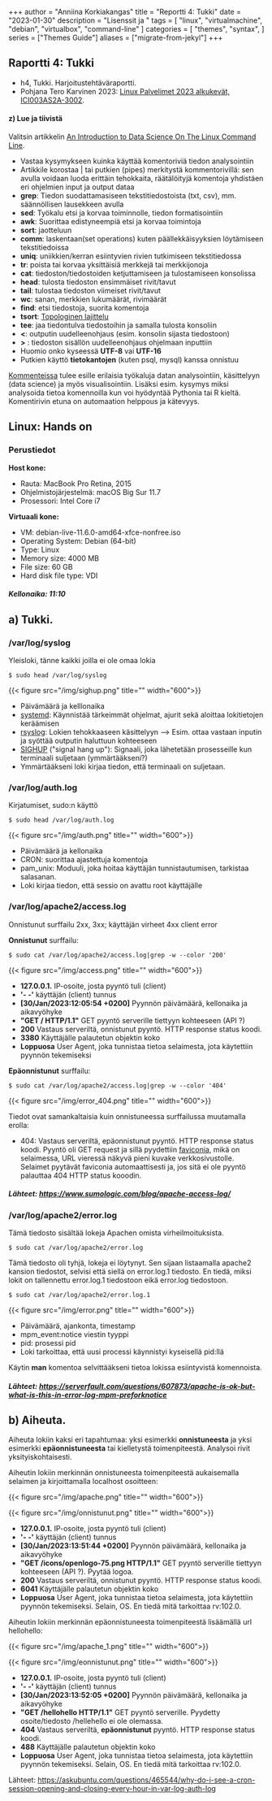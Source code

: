 +++
author = "Anniina Korkiakangas"
title = "Reportti 4: Tukki"
date = "2023-01-30"
description = "Lisenssit ja "
tags = [
    "linux",
    "virtualmachine",
    "debian",
    "virtualbox",
    "command-line"
]
categories = [
    "themes",
    "syntax",
]
series = ["Themes Guide"]
aliases = ["migrate-from-jekyl"]
+++

## **Raportti 4: Tukki**
- h4, Tukki. Harjoitustehtäväraportti.
- Pohjana Tero Karvinen 2023: [Linux Palvelimet 2023 alkukevät, ICI003AS2A-3002](https://terokarvinen.com/2023/linux-palvelimet-2023-alkukevat/).

#### **z) Lue ja tiivistä**  

Valitsin artikkelin [An Introduction to Data Science On The Linux Command Line](https://blog.robertelder.org/data-science-linux-command-line/).

- Vastaa kysymykseen kuinka käyttää komentoriviä tiedon analysointiin
- Artikkile korostaa | tai putkien (pipes) merkitystä kommentorivillä: sen avulla voidaan luoda erittäin tehokkaita, räätälöityjä komentoja yhdistäen eri ohjelmien input ja output dataa 
- **grep**: Tiedon suodattamasiseen tekstitiedostoista (txt, csv), mm. säännöllisen lausekkeen avulla
- **sed**: Työkalu etsi ja korvaa toiminnolle, tiedon formatisointiin
- **awk**: Suorittaa edistyneempiä etsi ja korvaa toimintoja
- **sort**: jaotteluun
- **comm**: laskentaan(set operations) kuten päällekkäisyyksien löytämiseen tekstitiedoissa
- **uniq**: uniikkien/kerran esiintyvien rivien tutkimiseen tekstitiedossa 
- **tr**: poista tai korvaa yksittäisiä merkkejä tai merkkijonoja
- **cat**: tiedoston/tiedostoiden ketjuttamiseen ja tulostamiseen konsolissa
- **head**: tulosta tiedoston ensimmäiset rivit/tavut
- **tail**: tulostaa tiedoston viimeiset rivit/tavut
- **wc**: sanan, merkkien lukumäärät, rivimäärät
- **find**: etsi tiedostoja, suorita komentoja
- **tsort**: [Topologinen lajittelu](https://en.wikipedia.org/wiki/Topological_sorting)
- **tee**: jaa tiedontulva tiedostoihin ja samalla tulosta konsoliin
- **<**: outputin uudelleenohjaus (esim. konsolin sijasta tiedostoon)
- **>** : tiedoston sisällön uudelleenohjaus ohjelmaan inputtiin
- Huomio onko kyseessä **UTF-8** vai **UTF-16** 
- Putkien käyttö **tietokantojen** (kuten psql, mysql) kanssa onnistuu

[Kommenteissa](https://news.ycombinator.com/item?id=21605077) tulee esille erilaisia työkaluja datan analysointiin, käsittelyyn (data science) ja myös visualisointiin. Lisäksi esim. kysymys miksi analysoida tietoa komennoilla kun voi hyödyntää Pythonia tai R kieltä. Komentirivin etuna on automaation helppous ja kätevyys.

## **Linux: Hands on**
### **Perustiedot** 

**Host kone:**
- Rauta: MacBook Pro Retina, 2015
- Ohjelmistojärjestelmä: macOS Big Sur 11.7
- Prosessori: Intel Core i7

**Virtuaali kone:**
- VM: debian-live-11.6.0-amd64-xfce-nonfree.iso
- Operating System: Debian (64-bit)
- Type: Linux
- Memory size: 4000 MB
- File size: 60 GB
- Hard disk file type: VDI

##### Kellonaika: 11:10 

## **a) Tukki.** 

### **/var/log/syslog** 
Yleisloki, tänne kaikki joilla ei ole omaa lokia

    $ sudo head /var/log/syslog

{{< figure src="/img/sighup.png" title="" width="600">}}

- Päivämäärä ja kelllonaika
- [systemd](https://fi.wikipedia.org/wiki/Systemd): Käynnistää tärkeimmät ohjelmat, ajurit sekä aloittaa lokitietojen keräämisen
- [rsyslog](https://github.com/rsyslog/rsyslog): Lokien tehokkaaseen käsittelyyn --> Esim. ottaa vastaan inputin ja syöttää outputin haluttuun kohteeseen
- [SIGHUP](https://en.wikipedia.org/wiki/SIGHUP) ("signal hang up"): Signaali, joka lähetetään prosesseille kun terminaali suljetaan (ymmärtääkseni?)
- Ymmärtääkseni loki kirjaa tiedon, että terminaali on suljetaan.


### **/var/log/auth.log** 
Kirjatumiset, sudo:n käyttö

    $ sudo head /var/log/auth.log

{{< figure src="/img/auth.png" title="" width="600">}}

- Päivämäärä ja kellonaika
- CRON: suorittaa ajastettuja komentoja
- pam_unix: Moduuli, joka hoitaa käyttäjän tunnistautumisen, tarkistaa salasanan.
- Loki kirjaa tiedon, että sessio on avattu root käyttäjälle

### **/var/log/apache2/access.log** 
Onnistunut surffailu 2xx, 3xx; käyttäjän virheet 4xx client error

**Onnistunut** surffailu:

    $ sudo cat /var/log/apache2/access.log|grep -w --color '200'

{{< figure src="/img/access.png" title="" width="600">}}

- **127.0.0.1.** IP-osoite, josta pyyntö tuli (client)
- **'- -'** käyttäjän (client) tunnus
- **[30/Jan/2023:12:05:54 +0200]** Pyynnön päivämäärä, kellonaika ja aikavyöhyke
- **"GET / HTTP/1.1"** GET pyyntö serverille tiettyyn kohteeseen (API ?)
- **200** Vastaus serveriltä, onnistunut pyyntö. HTTP response status koodi.
- **3380** Käyttäjälle palautetun objektin koko
- **Loppuosa** User Agent, joka tunnistaa tietoa selaimesta, jota käytettiin pyynnön tekemiseksi 

**Epäonnistunut** surffailu:

    $ sudo cat /var/log/apache2/access.log|grep -w --color '404'

{{< figure src="/img/error_404.png" title="" width="600">}}

Tiedot ovat samankaltaisia kuin onnistuneessa surffailussa muutamalla erolla:
- 404: Vastaus serveriltä, epäonnistunut pyyntö. HTTP response status koodi.
Pyyntö oli GET request ja sillä pyydettiin [faviconia](https://stackoverflow.com/questions/13154603/how-to-resolve-favicon-ico-not-found-error-on-apache), mikä on selaimessa, URL vieressä näkyvä pieni kuvake verkkosivustolle. Selaimet pyytävät faviconia automaattisesti ja, jos sitä ei ole pyyntö palauttaa 404 HTTP status kooodin. 

##### Lähteet: https://www.sumologic.com/blog/apache-access-log/

### **/var/log/apache2/error.log**

Tämä tiedosto sisältää lokeja Apachen omista virheilmoituksista.

    $ sudo cat /var/log/apache2/error.log

Tämä tiedosto oli tyhjä, lokeja ei löytynyt. Sen sijaan listaamalla apache2 kansion tiedostot, selvisi että siellä on error.log.1 tiedosto. En tiedä, miksi lokit on tallennettu error.log.1 tiedostoon eikä error.log tiedostoon. 

    $ sudo cat /var/log/apache2/error.log.1

{{< figure src="/img/error.png" title="" width="600">}}

- Päivämäärä, ajankonta, timestamp 
- mpm_event:notice viestin tyyppi
- pid: prosessi pid 
- Loki tarkoittaa, että uusi processi käynnistyi kyseisellä pid:llä

Käytin **man** komentoa selvittääkseni tietoa lokissa esiintyvistä komennoista. 

##### Lähteet: https://serverfault.com/questions/607873/apache-is-ok-but-what-is-this-in-error-log-mpm-preforknotice

## **b) Aiheuta.** 
Aiheuta lokiin kaksi eri tapahtumaa: yksi esimerkki **onnistuneesta** ja yksi esimerkki **epäonnistuneesta** tai kielletystä toimenpiteestä. Analysoi rivit yksityiskohtaisesti.

Aiheutin lokiin merkinnän onnistuneesta toimenpiteestä aukaisemalla selaimen ja kirjoittamalla localhost osoitteen: 

{{< figure src="/img/apache.png" title="" width="600">}}

{{< figure src="/img/onnistunut.png" title="" width="600">}}

- **127.0.0.1.** IP-osoite, josta pyyntö tuli (client)
- **'- -'** käyttäjän (client) tunnus
- **[30/Jan/2023:13:51:44 +0200]** Pyynnön päivämäärä, kellonaika ja aikavyöhyke
- **"GET /icons/openlogo-75.png HTTP/1.1"** GET pyyntö serverille tiettyyn kohteeseen (API ?). Pyytää logoa. 
- **200** Vastaus serveriltä, onnistunut pyyntö. HTTP response status koodi.
- **6041** Käyttäjälle palautetun objektin koko
- **Loppuosa** User Agent, joka tunnistaa tietoa selaimesta, jota käytettiin pyynnön tekemiseksi. Selain, OS. En tiedä mitä tarkoittaa rv:102.0. 

Aiheutin lokiin merkinnän epäonnistuneesta toimenpiteestä lisäämällä url hellohello:

{{< figure src="/img/apache_1.png" title="" width="600">}}

{{< figure src="/img/eonnistunut.png" title="" width="600">}}

- **127.0.0.1.** IP-osoite, josta pyyntö tuli (client)
- **'- -'** käyttäjän (client) tunnus
- **[30/Jan/2023:13:52:05 +0200]** Pyynnön päivämäärä, kellonaika ja aikavyöhyke
- **"GET /hellohello HTTP/1.1"** GET pyyntö serverille. Pyydetty osoite/tiedosto /hellehello ei ole olemassa. 
- **404** Vastaus serveriltä, **epäonnistunut** pyyntö. HTTP response status koodi.
- **488** Käyttäjälle palautetun objektin koko
- **Loppuosa** User Agent, joka tunnistaa tietoa selaimesta, jota käytettiin pyynnön tekemiseksi. Selain, OS. En tiedä mitä tarkoittaa rv:102.0. 

Lähteet:
https://askubuntu.com/questions/465544/why-do-i-see-a-cron-session-opening-and-closing-every-hour-in-var-log-auth-log
